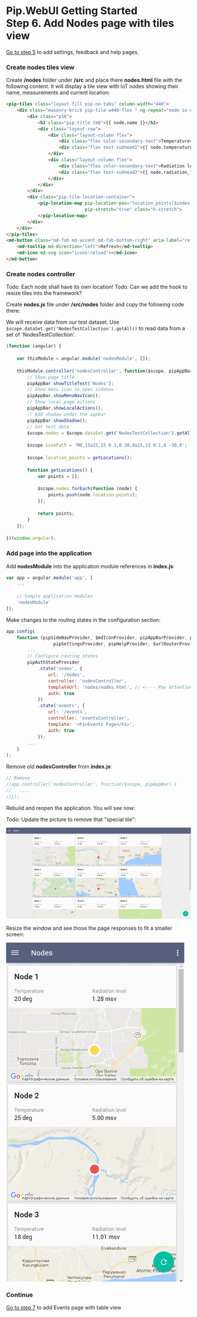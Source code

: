 # Pip.WebUI Getting Started <br/> Step 6. Add Nodes page with tiles view

[Go to step 5](https://github.com/pip-webui/pip-webui-sample/blob/master/step5/) to add settings, feedback and help pages.

### Create nodes tiles view

Create **/nodes** folder under **/src** and place there **nodes.html** file with the following content.
It will display a tile view with IoT nodes showing their name, measurements and current location:

```html
<pip-tiles class="layout-fill pip-no-tabs" column-width="440">
    <div class="masonry-brick pip-tile w440-flex " ng-repeat="node in nodes">
        <div class="p16">
            <h2 class="pip-title tm0">{{ node.name }}</h2>
            <div class="layout-row">
                <div class="layout-column flex">
                    <div class="flex color-secondary-text">Temperature</div>
                    <div class="flex text-subhead2">{{ node.temperature }}</div>
                </div>
                <div class="layout-column flex">
                    <div class="flex color-secondary-text">Radiation level</div>
                    <div class="flex text-subhead2">{{ node.radiation_level }}</div>
                </div>
            </div>
        </div>
        <div class="pip-tile-location-container">
            <pip-location-map pip-location-pos="location_points[$index]" pip-icon-path="iconPath"
                              pip-stretch="true" class="h-stretch">
            </pip-location-map>
        </div>
    </div>
</pip-tiles>
<md-button class="md-fab md-accent md-fab-bottom-right" aria-label="refresh">
    <md-tooltip md-direction="left">Refresh</md-tooltip>
    <md-icon md-svg-icon="icons:reload"></md-icon>
</md-button>
```

### Create nodes controller

Todo: Each node shall have its own location!
Todo: Can we add the hook to resize tiles into the framework?

Create **nodes.js** file under **/src/nodes** folder and copy the following code there:

We will receive data from our test dataset. Use `$scope.dataSet.get('NodesTestCollection').getAll()` to read data from a set of 'NodesTestCollection'.

```javascript
(function (angular) {

    var thisModule = angular.module('nodesModule', []);

    thisModule.controller('nodesController', function($scope, pipAppBar) {
        // Show page title
        pipAppBar.showTitleText('Nodes');
        // Show menu icon to open sidenav
        pipAppBar.showMenuNavIcon();
        // Show local page actions
        pipAppBar.showLocalActions();
        // Add shadow under the appbar
        pipAppBar.showShadow();
        // Get test data
        $scope.nodes = $scope.dataSet.get('NodesTestCollection').getAll();
        
        $scope.iconPath = 'M0,15a15,15 0 1,0 30,0a15,15 0 1,0 -30,0';
        
        $scope.location_points = getLocations();
        
        function getLocations() {
            var points = [];
        
            $scope.nodes.forEach(function (node) {
                points.push(node.location_points);
            });
        
            return points;
        }
    });

})(window.angular);
```

### Add page into the application

Add **nodesModule** into the application module references in **index.js**:

```javascript
var app = angular.module('app', [
    ...
    
    // Sample application modules
    'nodesModule'
]);
```

Make changes to the routing states in the configuration section:

```javascript
app.config(
    function (pipSideNavProvider, $mdIconProvider, pipAppBarProvider, pipAuthStateProvider, 
                  pipSettingsProvider, pipHelpProvider, $urlRouterProvider, pipRestProvider) {
        ...
        // Configure routing states
        pipAuthStateProvider
            .state('nodes', { 
                url: '/nodes', 
                controller: 'nodesController', 
                templateUrl: 'nodes/nodes.html', // <---- Pay attention!
                auth: true
            })
            .state('events', {
                url: '/events',
                controller: 'eventsController',
                template: '<h1>Events Page</h1>',
                auth: true
            });
        ...
    }
);
```

Remove old **nodesController** from **index.js**:

```javascript
// Remove
//app.controller('nodesController', function($scope, pipAppBar) {
//   ....
//});
```

Rebuild and reopen the application. You will see now:

Todo: Update the picture to remove that "special tile":

![IoT nodes](artifacts/tiles_view.png)

Resize the window and see those the page responses to fit a smaller screen:

![IoT nodes mobile](artifacts/tiles_view_mobile.png)

### Continue

[Go to step 7](https://github.com/pip-webui/pip-webui-sample/blob/master/step7/) to add Events page with table view
